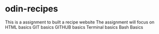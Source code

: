 # odin-recipes
This is a assignment to built a recipe website
The assignment will focus on HTML basics
GIT basics
GITHUB basics
Terminal basics
Bash Basics
